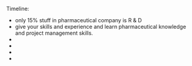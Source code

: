 Timeline: 

* only 15% stuff in pharmaceutical company is R & D
* give your skills and experience and learn pharmaceutical knowledge and project management skills. 
* 
*
*
*
